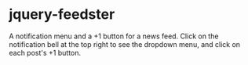 # jquery-feedster
A notification menu and a +1 button for a news feed. Click on the notification bell at the top right to see the dropdown menu, and click on each post's +1 button.
